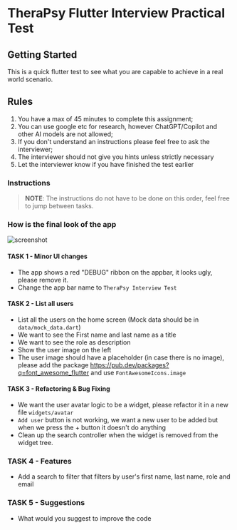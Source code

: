 # TheraPsy Flutter Interview Practical Test

## Getting Started
This is a quick flutter test to see what you are capable to achieve in a real world scenario.

## Rules

1. You have a max of 45 minutes to complete this assignment;
2. You can use google etc for research, however ChatGPT/Copilot and other AI models are not allowed;
3. If you don't understand an instructions please feel free to ask the interviewer;
4. The interviewer should not give you hints unless strictly necessary
5. Let the interviewer know if you have finished the test earlier
### Instructions
> **NOTE**: The instructions do not have to be done on this order, feel free to jump between tasks.

### How is the final look of the app
![screenshot](/screenshot.jpeg)

#### TASK 1 - Minor UI changes
- The app shows a red "DEBUG" ribbon on the appbar, it looks ugly, please remove it.
- Change the app bar name to `TheraPsy Interview Test`

#### TASK 2 - List all users
- List all the users on the home screen (Mock data should be in `data/mock_data.dart`)
- We want to see the First name and last name as a title
- We want to see the role as description
- Show the user image on the left
- The user image should have a placeholder (in case there is no image), please add the package https://pub.dev/packages?q=font_awesome_flutter and use `FontAwesomeIcons.image`

#### TASK 3 - Refactoring & Bug Fixing
- We want the user avatar logic to be a widget, please refactor it in a new file `widgets/avatar`
- `Add user` button is not working, we want a new user to be added but when we press the + button it doesn't do anything
- Clean up the search controller when the widget is removed from the widget tree.

### TASK 4 - Features
- Add a search to filter that filters by user's first name, last name, role and email

### TASK 5 - Suggestions
- What would you suggest to improve the code
